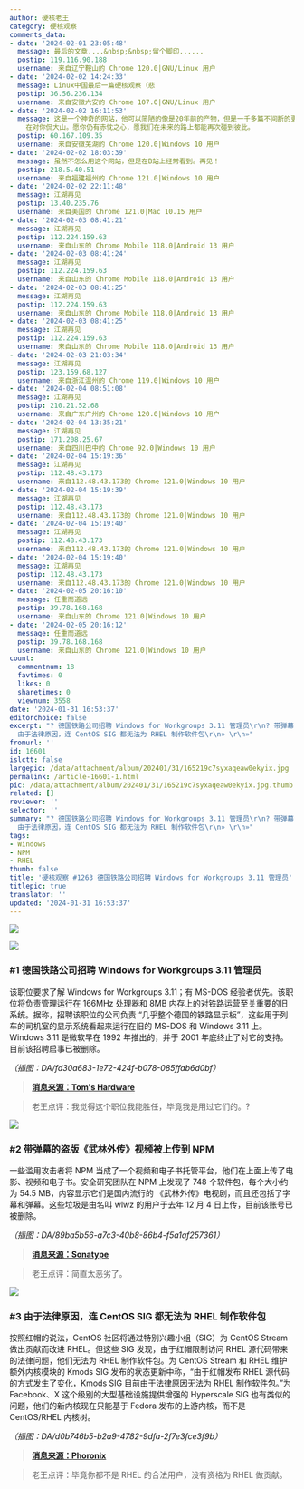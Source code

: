 ```yaml
---
author: 硬核老王
category: 硬核观察
comments_data:
- date: '2024-02-01 23:05:48'
  message: 最后的文章....&nbsp;&nbsp;留个脚印......
  postip: 119.116.90.188
  username: 来自辽宁鞍山的 Chrome 120.0|GNU/Linux 用户
- date: '2024-02-02 14:24:33'
  message: Linux中国最后一篇硬核观察（悲
  postip: 36.56.236.134
  username: 来自安徽六安的 Chrome 107.0|GNU/Linux 用户
- date: '2024-02-02 16:11:53'
  message: 这是一个神奇的网站，他可以简陋的像是20年前的产物，但是一千多篇不间断的更新，让每一次的更新都像一个新奇的存在，貌似看到这些新闻背后是一个对行业有着丰富体会的老大哥
    在对你侃大山。愿你仍有赤忱之心，愿我们在未来的路上都能再次碰到彼此。
  postip: 60.167.109.35
  username: 来自安徽芜湖的 Chrome 120.0|Windows 10 用户
- date: '2024-02-02 18:03:39'
  message: 虽然不怎么用这个网站，但是在B站上经常看到。再见！
  postip: 218.5.40.51
  username: 来自福建福州的 Chrome 121.0|Windows 10 用户
- date: '2024-02-02 22:11:48'
  message: 江湖再见
  postip: 13.40.235.76
  username: 来自美国的 Chrome 121.0|Mac 10.15 用户
- date: '2024-02-03 08:41:21'
  message: 江湖再见
  postip: 112.224.159.63
  username: 来自山东的 Chrome Mobile 118.0|Android 13 用户
- date: '2024-02-03 08:41:24'
  message: 江湖再见
  postip: 112.224.159.63
  username: 来自山东的 Chrome Mobile 118.0|Android 13 用户
- date: '2024-02-03 08:41:25'
  message: 江湖再见
  postip: 112.224.159.63
  username: 来自山东的 Chrome Mobile 118.0|Android 13 用户
- date: '2024-02-03 08:41:25'
  message: 江湖再见
  postip: 112.224.159.63
  username: 来自山东的 Chrome Mobile 118.0|Android 13 用户
- date: '2024-02-03 21:03:34'
  message: 江湖再见
  postip: 123.159.68.127
  username: 来自浙江温州的 Chrome 119.0|Windows 10 用户
- date: '2024-02-04 08:51:08'
  message: 江湖再见
  postip: 210.21.52.68
  username: 来自广东广州的 Chrome 120.0|Windows 10 用户
- date: '2024-02-04 13:35:21'
  message: 江湖再见
  postip: 171.208.25.67
  username: 来自四川巴中的 Chrome 92.0|Windows 10 用户
- date: '2024-02-04 15:19:36'
  message: 江湖再见
  postip: 112.48.43.173
  username: 来自112.48.43.173的 Chrome 121.0|Windows 10 用户
- date: '2024-02-04 15:19:39'
  message: 江湖再见
  postip: 112.48.43.173
  username: 来自112.48.43.173的 Chrome 121.0|Windows 10 用户
- date: '2024-02-04 15:19:40'
  message: 江湖再见
  postip: 112.48.43.173
  username: 来自112.48.43.173的 Chrome 121.0|Windows 10 用户
- date: '2024-02-04 15:19:40'
  message: 江湖再见
  postip: 112.48.43.173
  username: 来自112.48.43.173的 Chrome 121.0|Windows 10 用户
- date: '2024-02-05 20:16:10'
  message: 任重而道远
  postip: 39.78.168.168
  username: 来自山东的 Chrome 121.0|Windows 10 用户
- date: '2024-02-05 20:16:12'
  message: 任重而道远
  postip: 39.78.168.168
  username: 来自山东的 Chrome 121.0|Windows 10 用户
count:
  commentnum: 18
  favtimes: 0
  likes: 0
  sharetimes: 0
  viewnum: 3558
date: '2024-01-31 16:53:37'
editorchoice: false
excerpt: "? 德国铁路公司招聘 Windows for Workgroups 3.11 管理员\r\n? 带弹幕的盗版《武林外传》视频被上传到 NPM\r\n?
  由于法律原因，连 CentOS SIG 都无法为 RHEL 制作软件包\r\n» \r\n»"
fromurl: ''
id: 16601
islctt: false
largepic: /data/attachment/album/202401/31/165219c7syxaqeaw0ekyix.jpg
permalink: /article-16601-1.html
pic: /data/attachment/album/202401/31/165219c7syxaqeaw0ekyix.jpg.thumb.jpg
related: []
reviewer: ''
selector: ''
summary: "? 德国铁路公司招聘 Windows for Workgroups 3.11 管理员\r\n? 带弹幕的盗版《武林外传》视频被上传到 NPM\r\n?
  由于法律原因，连 CentOS SIG 都无法为 RHEL 制作软件包\r\n» \r\n»"
tags:
- Windows
- NPM
- RHEL
thumb: false
title: '硬核观察 #1263 德国铁路公司招聘 Windows for Workgroups 3.11 管理员'
titlepic: true
translator: ''
updated: '2024-01-31 16:53:37'
---
```


![](/data/attachment/album/202401/31/165219c7syxaqeaw0ekyix.jpg)


![](/data/attachment/album/202401/31/165231hw1v7zdq72vv7z1t.png)


### #1 德国铁路公司招聘 Windows for Workgroups 3.11 管理员


该职位要求了解 Windows for Workgroups 3.11；有 MS-DOS 经验者优先。该职位将负责管理运行在 166MHz 处理器和 8MB 内存上的对铁路运营至关重要的旧系统。据称，招聘该职位的公司负责 “几乎整个德国的铁路显示板”，这些用于列车的司机室的显示系统看起来运行在旧的 MS-DOS 和 Windows 3.11 上。Windows 3.11 是微软早在 1992 年推出的，并于 2001 年底终止了对它的支持。目前该招聘启事已被删除。


*（插图：DA/fd30a683-1e72-424f-b078-085ffab6d0bf）*



> 
> **[消息来源：Tom's Hardware](https://www.tomshardware.com/software/windows/ms-dos-and-windows-311-still-run-train-dashboards-at-german-railway-company-listed-admin-job-for-30-year-old-operating-system)**
> 
> 
> 



> 
> 老王点评：我觉得这个职位我能胜任，毕竟我是用过它们的。?
> 
> 
> 


![](/data/attachment/album/202401/31/165253rzu0iopk6hoolwuu.png)


### #2 带弹幕的盗版《武林外传》视频被上传到 NPM


一些滥用攻击者将 NPM 当成了一个视频和电子书托管平台，他们在上面上传了电影、视频和电子书。安全研究团队在 NPM 上发现了 748 个软件包，每个大小约为 54.5 MB，内容显示它们是国内流行的 《武林外传》电视剧，而且还包括了字幕和弹幕。这些垃圾是由名叫 wlwz 的用户于去年 12 月 4 日上传，目前该账号已被删除。


*（插图：DA/89ba5b56-a7c3-40b8-86b4-f5a1af257361）*



> 
> **[消息来源：Sonatype](https://blog.sonatype.com/npm-flooded-with-748-packages-that-store-movies)**
> 
> 
> 



> 
> 老王点评：简直太恶劣了。
> 
> 
> 


![](/data/attachment/album/202401/31/165318vhqbxzbbkxtx0b43.png)


### #3 由于法律原因，连 CentOS SIG 都无法为 RHEL 制作软件包


按照红帽的说法，CentOS 社区将通过特别兴趣小组（SIG）为 CentOS Stream 做出贡献而改进 RHEL。但这些 SIG 发现，由于红帽限制访问 RHEL 源代码带来的法律问题，他们无法为 RHEL 制作软件包。为 CentOS Stream 和 RHEL 维护额外内核模块的 Kmods SIG 发布的状态更新中称，“由于红帽发布 RHEL 源代码的方式发生了变化，Kmods SIG 目前由于法律原因无法为 RHEL 制作软件包。”为 Facebook、X 这个级别的大型基础设施提供增强的 Hyperscale SIG 也有类似的问题，他们的新内核现在只能基于 Fedora 发布的上游内核，而不是 CentOS/RHEL 内核树。


*（插图：DA/d0b746b5-b2a9-4782-9dfa-2f7e3fce3f9b）*



> 
> **[消息来源：Phoronix](https://www.phoronix.com/news/CentOS-RHEL-Kernel-Headaches)**
> 
> 
> 



> 
> 老王点评：毕竟你都不是 RHEL 的合法用户，没有资格为 RHEL 做贡献。
> 
> 
>